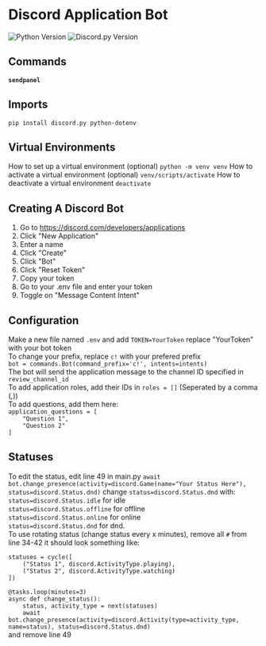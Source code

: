 # Discord Application Bot
![Python Version](https://img.shields.io/badge/python-3.8%2B-blue) ![Discord.py Version](https://img.shields.io/badge/discord.py-2.0%2B-orange)

## Commands
**`sendpanel`**<br>

## Imports
``pip install discord.py python-dotenv``
## Virtual Environments
How to set up a virtual environment (optional)
`python -m venv venv`
How to activate a virtual environment (optional)
`venv/scripts/activate`
How to deactivate a virtual environment
`deactivate`

## Creating A Discord Bot
1. Go to https://discord.com/developers/applications
2. Click "New Application"
3. Enter a name
4. Click "Create"
5. Click "Bot"
6. Click "Reset Token"
7. Copy your token
8. Go to your .env file and enter your token
9. Toggle on "Message Content Intent"

## Configuration
Make a new file named `.env` and add `TOKEN=YourToken` replace "YourToken" with your bot token<br>
To change your prefix, replace `c!` with your prefered prefix<br>
`bot = commands.Bot(command_prefix='c!', intents=intents)`<br>
The bot will send the application message to the channel ID specified in `review_channel_id`<br>
To add application roles, add their IDs in `roles = []` (Seperated by a comma (,))<br>
To add questions, add them here:<br>
`application_questions = [`<br>
`    "Question 1",`<br>
`    "Question 2"`<br>
`]`<br>

## Statuses
To edit the status, edit line 49 in main.py `await bot.change_presence(activity=discord.Game(name="Your Status Here"), status=discord.Status.dnd)` change `status=discord.Status.dnd` with:<br>
`status=discord.Status.idle` for idle<br>
`status=discord.Status.offline` for offline<br>
`status=discord.Status.online` for online<br>
`status=discord.Status.dnd` for dnd.<br>
To use rotating status (change status every x minutes), remove all `#` from line 34-42 it should look something like:<br>

`statuses = cycle([`<br>
`    ("Status 1", discord.ActivityType.playing),`<br>
`    ("Status 2", discord.ActivityType.watching)`<br>
`])`<br>

`@tasks.loop(minutes=3)`<br>
`async def change_status():`<br>
`    status, activity_type = next(statuses)`<br>
`    await bot.change_presence(activity=discord.Activity(type=activity_type, name=status), status=discord.Status.dnd)`<br>
and remove line 49
